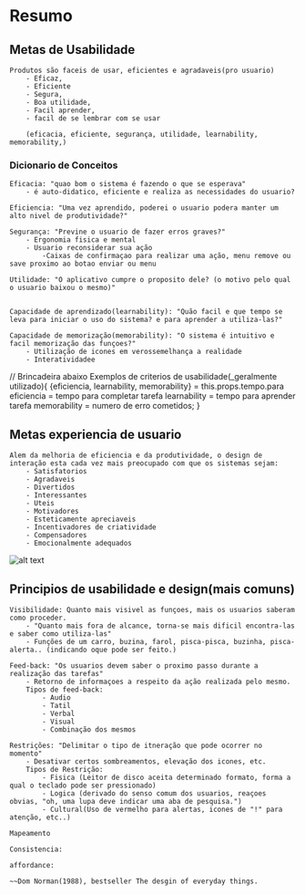# Resumo 
## Metas de Usabilidade

	Produtos são faceis de usar, eficientes e agradaveis(pro usuario)
		- Eficaz,
		- Eficiente
		- Segura,
		- Boa utilidade,
		- Facil aprender,
		- facil de se lembrar com se usar

		(eficacia, eficiente, segurança, utilidade, learnability, memorability,)

### Dicionario de Conceitos

	Eficacia: "quao bom o sistema é fazendo o que se esperava"
		- é auto-didatico, eficiente e realiza as necessidades do usuario?

	Eficiencia: "Uma vez aprendido, poderei o usuario podera manter um alto nivel de produtividade?"

	Segurança: "Previne o usuario de fazer erros graves?"
		- Ergonomia fisica e mental
		- Usuario reconsiderar sua ação
			-Caixas de confirmaçao para realizar uma ação, menu remove ou save proximo ao botao enviar ou menu 

	Utilidade: "O aplicativo cumpre o proposito dele? (o motivo pelo qual o usuario baixou o mesmo)"
		

	Capacidade de aprendizado(learnability): "Quão facil e que tempo se leva para iniciar o uso do sistema? e para aprender a utiliza-las?"

	Capacidade de memorização(memorability): "O sistema é intuitivo e facil memorização das funçoes?"
		- Utilização de icones em verossemelhança a realidade
		- Interatividadee 

// Brincadeira abaixo
Exemplos de criterios de usabilidade(_geralmente utilizado){
	{eficiencia, learnability, memorability} = this.props.tempo.para
	eficiencia = tempo para completar tarefa
	learnability = tempo para aprender tarefa
	 memorability = numero de erro cometidos;
}

## Metas experiencia de usuario

	Alem da melhoria de eficiencia e da produtividade, o design de interação esta cada vez mais preocupado com que os sistemas sejam:
		- Satisfatorios
		- Agradaveis
		- Divertidos
		- Interessantes
		- Uteis
		- Motivadores
		- Esteticamente apreciaveis
		- Incentivadores de criatividade
		- Compensadores
		- Emocionalmente adequados

![alt text](http://prntscr.com/n4cofpg)

## Principios de usabilidade e design(mais comuns)

	Visibilidade: Quanto mais visivel as funçoes, mais os usuarios saberam como proceder.
		- "Quanto mais fora de alcance, torna-se mais dificil encontra-las e saber como utiliza-las"
		- Funções de um carro, buzina, farol, pisca-pisca, buzinha, pisca-alerta.. (indicando oque pode ser feito.)

	Feed-back: "Os usuarios devem saber o proximo passo durante a realização das tarefas"
		- Retorno de informaçoes a respeito da ação realizada pelo mesmo.
		Tipos de feed-back:
			- Audio
			- Tatil
			- Verbal
			- Visual
			- Combinação dos mesmos

	Restrições: "Delimitar o tipo de itneração que pode ocorrer no momento"
		- Desativar certos sombreamentos, elevação dos icones, etc.
		Tipos de Restrição:
			- Fisica (Leitor de disco aceita determinado formato, forma a qual o teclado pode ser pressionado) 
			- Logica (derivado do senso comum dos usuarios, reaçoes obvias, "oh, uma lupa deve indicar uma aba de pesquisa.")
			- Cultural(Uso de vermelho para alertas, icones de "!" para atenção, etc..)
			
	Mapeamento

	Consistencia:

	affordance:

	~~Dom Norman(1988), bestseller The desgin of everyday things.
